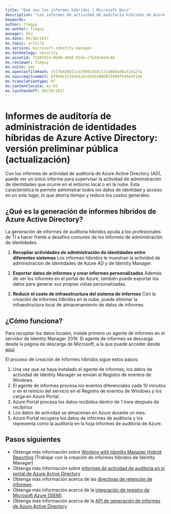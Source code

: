 ```yaml
---
title: "Qué son los informes híbridos | Microsoft Docs"
description: "Los informes de actividad de auditoría híbridos de Azure Active Directory le permiten ver los eventos auditados tanto en el entorno local como en la nube."
keywords: 
author: fimguy
ms.author: fimguy
manager: bhu
ms.date: 09/28/2017
ms.topic: article
ms.service: microsoft-identity-manager
ms.technology: security
ms.assetid: 7320f014-8b60-4866-92de-cfbd3e6edc48
ms.reviewer: fimguy
ms.suite: ems
ms.openlocfilehash: 151fbd26011ca76901d181131a88ded8a718a27a
ms.sourcegitcommit: 0f99de31fe6b52ec692b3886073909f549a451d6
ms.translationtype: HT
ms.contentlocale: es-ES
ms.lasthandoff: 09/29/2017
---
```

# <a name="hybrid-identity-management-audit-reports-in-azure-active-directory---public-previewrefresh"></a>Informes de auditoría de administración de identidades híbridas de Azure Active Directory: versión preliminar pública (actualización)
Con los informes de actividad de auditoría de Azure Active Directory (AD), puede ver un único informe para supervisar la actividad de administración de identidades que ocurre en el entorno local o en la nube. Esta característica le permite administrar todos los datos de identidad y acceso en un solo lugar, lo que ahorra tiempo y reduce los costos generales.

## <a name="what-is-azure-active-directory-hybrid-reporting"></a>¿Qué es la generación de informes híbridos de Azure Active Directory?
La generación de informes de auditoría híbridos ayuda a los profesionales de TI a hacer frente a desafíos comunes de los informes de administración de identidades.

1. **Recopilar actividades de administración de identidades entre diferentes sistemas** Los informes híbridos le muestran la actividad de administración de identidades de Azure AD y de Identity Manager.

2. **Exportar datos de informes y crear informes personalizados** Además de ver los informes en el portal de Azure, también puede exportar los datos para generar sus propias vistas personalizadas.

3. **Reducir el costo de infraestructura del sistema de informes** Con la creación de informes híbridos en la nube, puede eliminar la infraestructura local de almacenamiento de datos de informes.

## <a name="how-does-it-work"></a>¿Cómo funciona?

Para recopilar los datos locales, instale primero un agente de informes en el servidor de Identity Manager 2016. El agente de informes se descarga desde la página de descarga de Microsoft, a la que puede acceder desde [aquí](https://www.microsoft.com/en-us/download/details.aspx?id=55112).

El proceso de creación de informes híbridos sigue estos pasos:
1. Una vez que se haya instalado el agente de informes, los datos de actividad de Identity Manager se envían al Registro de eventos de Windows.
2. El agente de informes procesa los eventos diferenciales cada 10 minutos o en el reinicio del servicio en el Registro de eventos de Windows y los carga en Azure Portal.
3. Azure Portal procesa los datos recibidos dentro de 1 hora después de recibirlos
4. Los datos de actividad se almacenan en Azure durante un mes.
5. Azure Portal recupera los datos de informes de auditoría y los representa como la auditoría en la hoja Informes de auditoría de Azure.

## <a name="next-steps"></a>Pasos siguientes
- Obtenga más información sobre [Working with Identity Manager Hybrid Reporting](working-with-identity-manager-hybrid-reporting.md) (Trabajar con la creación de informes híbridos de Identity Manager)
- Obtenga más información sobre [Informes de actividad de auditoría en el portal de Azure Active Directory](https://docs.microsoft.com/en-us/azure/active-directory/active-directory-reporting-activity-audit-logs)
- Obtenga más información acerca de las [directivas de retención de informes](https://docs.microsoft.com/en-us/azure/active-directory/active-directory-reporting-retention).
- Obtenga más información acerca de la [integración de registro de Microsoft Azure (SIEM)](https://docs.microsoft.com/en-us/azure/security/security-azure-log-integration-overview).
- Obtenga más información acerca de la [API de generación de informes de Azure Active Directory](https://docs.microsoft.com/en-us/azure/active-directory/active-directory-reporting-api-getting-started).
